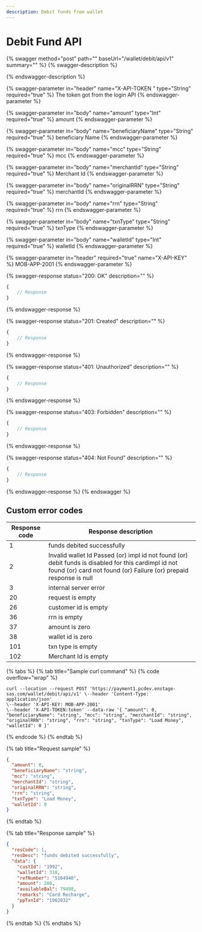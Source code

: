 ```yaml
---
description: Debit funds from wallet
---
```


# Debit Fund API

{% swagger method="post" path="" baseUrl="<domain>/wallet/debit/api/v1" summary="" %}
{% swagger-description %}

{% endswagger-description %}

{% swagger-parameter in="header" name="X-API-TOKEN  " type="String" required="true" %}
The token got from the login API
{% endswagger-parameter %}

{% swagger-parameter in="body" name="amount" type="Int" required="true" %}
amount
{% endswagger-parameter %}

{% swagger-parameter in="body" name="beneficiaryName" type="String" required="true" %}
beneficiary Name
{% endswagger-parameter %}

{% swagger-parameter in="body" name="mcc" type="String" required="true" %}
mcc
{% endswagger-parameter %}

{% swagger-parameter in="body" name="merchantId" type="String" required="true" %}
Merchant Id
{% endswagger-parameter %}

{% swagger-parameter in="body" name="originalRRN" type="String" required="true" %}
merchantId
{% endswagger-parameter %}

{% swagger-parameter in="body" name="rrn" type="String" required="true" %}
​rrn
{% endswagger-parameter %}

{% swagger-parameter in="body" name="txnType" type="String" required="true" %}
txnType
{% endswagger-parameter %}

{% swagger-parameter in="body" name="walletId" type="Int" required="true" %}
walletId
{% endswagger-parameter %}

{% swagger-parameter in="header" required="true" name="X-API-KEY" %}
MOB-APP-2001
{% endswagger-parameter %}

{% swagger-response status="200: OK" description="" %}
```javascript
{
    // Response
}
```
{% endswagger-response %}

{% swagger-response status="201: Created" description="" %}
```javascript
{
    // Response
}
```
{% endswagger-response %}

{% swagger-response status="401: Unauthorized" description="" %}
```javascript
{
    // Response
}
```
{% endswagger-response %}

{% swagger-response status="403: Forbidden" description="" %}
```javascript
{
    // Response
}
```
{% endswagger-response %}

{% swagger-response status="404: Not Found" description="" %}
```javascript
{
    // Response
}
```
{% endswagger-response %}
{% endswagger %}

## Custom error codes

| Response code | Response description                                                                                                                                                       |
| ------------- | -------------------------------------------------------------------------------------------------------------------------------------------------------------------------- |
| ​1            | funds debited successfully                                                                                                                                                 |
| 2             | Invalid wallet Id Passed (or) impl id not found (or) debit funds is disabled for this cardimpl id not found (or) card not found (or) Failure (or) prepaid response is null |
| 3             | internal server error                                                                                                                                                      |
| 20            | request is empty                                                                                                                                                           |
| 26            | cu​stomer id is empty                                                                                                                                                      |
| ​36           | rrn is empty                                                                                                                                                               |
| 37            | amount is zero                                                                                                                                                             |
| 38            | ​wallet id is zero                                                                                                                                                         |
| 101           | txn type is empty                                                                                                                                                          |
| 102           | Merchant Id is empty                                                                                                                                                       |

{% tabs %}
{% tab title="Sample curl command" %}
{% code overflow="wrap" %}
```
curl --location --request POST 'https://payment1.pcdev.enstage-sas.com/wallet/debit/api/v1' \--header 'Content-Type: application/json'
\--header 'X-API-KEY: MOB-APP-2001'
\--header 'X-API-TOKEN:token' --data-raw '{ "amount": 0, "beneficiaryName": "string", "mcc": "string", "merchantId": "string", "originalRRN": "string", "rrn": "string", "txnType": "Load Money", "walletId": 0 }'
```
{% endcode %}
{% endtab %}

{% tab title="Request sample" %}
```json
{
  "amount": 0,
  "beneficiaryName": "string",
  "mcc": "string",
  "merchantId": "string",
  "originalRRN": "string",
  "rrn": "string",
  "txnType": "Load Money",
  "walletId": 0
}
```
{% endtab %}

{% tab title="Response sample" %}
```json
{
  "resCode": 1,
  "resDesc": "funds debited successfully",
  "data": {
    "custId": "1992",
    "walletId": 318,
    "refNumber": "5164940",
    "amount": 200,
    "availableBal": 79498,
    "remarks": "Card Recharge",
    "ppTxnId": "1962032"
  }
}
```
{% endtab %}
{% endtabs %}
